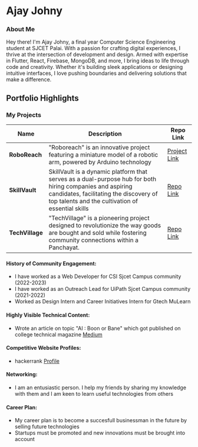 # Ajay Johny 

### About Me

> 

Hey there! I'm Ajay Johny, a final year Computer Science Engineering student at SJCET Palai. With a passion for crafting digital experiences, I thrive at the intersection of development and design. Armed with expertise in Flutter, React, Firebase, MongoDB, and more, I bring ideas to life through code and creativity. Whether it's building sleek applications or designing intuitive interfaces, I love pushing boundaries and delivering solutions that make a difference. 


## Portfolio Highlights

### My Projects

| Name                | Description                                                               | Repo Link                                                      |
|---------------------|---------------------------------------------------------------------------|----------------------------------------------------------------|
| **RoboReach**       | "Roboreach" is an innovative project featuring a miniature model of a robotic arm, powered by Arduino technology                                             | [Project Link](https://www.linkedin.com/posts/ajay-johny-73503a201_roboreach-innovation-robotics-activity-7142496356182503424-Risx?utm_source=share&utm_medium=member_desktop)             |
| **SkillVault**      | SkillVault is a dynamic platform that serves as a dual-purpose hub for both hiring companies and aspiring candidates, facilitating the discovery of top talents and the cultivation of essential skills                                              | [Repo Link ](https://github.com/SkillVault)             |
| **TechVillage**     |  "TechVillage" is a pioneering project designed to revolutionize the way goods are bought and sold while fostering community connections within a Panchayat.                                           | [Repo Link ](https://github.com/AjayJohny-2002/TechVillage-MiniProject)             |



#### History of Community Engagement:

- I have worked as a Web Developer for CSI Sjcet Campus community (2022-2023)
- I have worked as an Outreach Lead for UiPath Sjcet Campus community (2021-2022)
- Worked as Design Intern and Career Initiatives Intern for Gtech MuLearn


#### Highly Visible Technical Content:

- Wrote an article on topic "AI : Boon or Bane" which got published on college technical magazine [Medium ](https://medium.com/@ajayvjohny2002/artificial-intelligence-boon-or-bane-db8046198af7)

#### Competitive Website Profiles:

- hackerrank [Profile](https://www.hackerrank.com/profile/ajayvjohny2002)

#### Networking:

- I am an entusiastic person. I help my friends by sharing my knowledge with them and I am keen to learn useful technologies from others

#### Career Plan:

- My career plan is to become a succesfull businessman in the future by selling future technologies
- Startups must be promoted and new innovations must be brought into account
